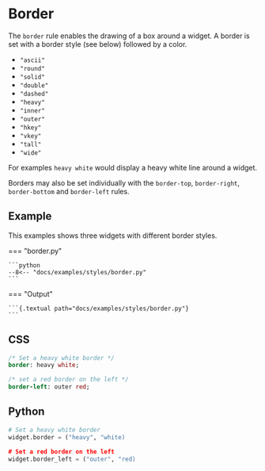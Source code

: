 # Border

The `border` rule enables the drawing of a box around a widget. A border is set with a border style (see below) followed by a color.

- `"ascii"`
- `"round"`
- `"solid"`
- `"double"`
- `"dashed"`
- `"heavy"`
- `"inner"`
- `"outer"`
- `"hkey"`
- `"vkey"`
- `"tall"`
- `"wide"`

For examples `heavy white` would display a heavy white line around a widget.

Borders may also be set individually with the `border-top`, `border-right`, `border-bottom` and `border-left` rules.

## Example

This examples shows three widgets with different border styles.

=== "border.py"

    ```python
    --8<-- "docs/examples/styles/border.py"
    ```

=== "Output"

    ```{.textual path="docs/examples/styles/border.py"}
    ```

## CSS

```sass
/* Set a heavy white border */
border: heavy white;

/* set a red border on the left */
border-left: outer red;
```

## Python

```python
# Set a heavy white border
widget.border = ("heavy", "white)

# Set a red border on the left
widget.border_left = ("outer", "red)
```

